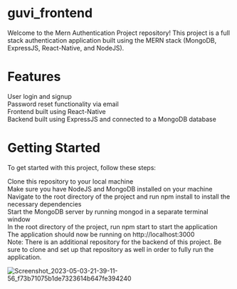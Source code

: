 # guvi_frontend


Welcome to the Mern Authentication Project repository! This project is a full stack authentication application built using the MERN stack (MongoDB, ExpressJS, React-Native, and NodeJS).

# Features
User login and signup\
Password reset functionality via email\
Frontend built using React-Native\
Backend built using ExpressJS and connected to a MongoDB database
# Getting Started
To get started with this project, follow these steps:

Clone this repository to your local machine\
Make sure you have NodeJS and MongoDB installed on your machine\
Navigate to the root directory of the project and run npm install to install the necessary dependencies\
Start the MongoDB server by running mongod in a separate terminal window\
In the root directory of the project, run npm start to start the application\
The application should now be running on http://localhost:3000 \
Note: There is an additional repository for the backend of this project. Be sure to clone and set up that repository as well in order to fully run the application.

![Screenshot_2023-05-03-21-39-11-56_f73b71075b1de7323614b647fe394240](https://github.com/DeepeshnotCool/guvi_frontend/assets/58002365/2fa4f60f-8d6b-4626-a0a9-3af277526b6e)
